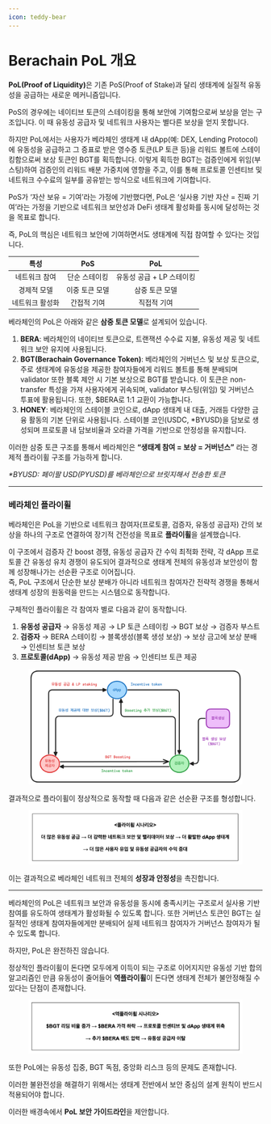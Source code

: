 ```yaml
---
icon: teddy-bear
---
```


# Berachain PoL 개요

**PoL(Proof of Liquidity)**&#xC740; 기존 PoS(Proof of Stake)과 달리 생태계에 실질적 유동성을 공급하는 새로운 메커니즘입니다.

PoS의 경우에는 네이티브 토큰의 스테이킹을 통해 보안에 기여함으로써 보상을 얻는 구조입니다. 이 때 유동성 공급자 및 네트워크 사용자는 별다른 보상을 얻지 못합니다.

하지만 PoL에서는 사용자가 베라체인 생태계 내 dApp(예: DEX, Lending Protocol)에 유동성을 공급하고 그 증표로 받은 영수증 토큰(LP 토큰 등)을 리워드 볼트에 스테이킹함으로써 보상 토큰인 BGT를 획득합니다. 이렇게 획득한 BGT는 검증인에게 위임(부스팅)하여 검증인의 리워드 배분 가중치에 영향을 주고, 이를 통해 프로토콜 인센티브 및 네트워크 수수료의 일부를 공유받는 방식으로 네트워크에 기여합니다.

PoS가 ‘자산 보유 = 기여’라는 가정에 기반했다면, PoL은 ‘실사용 기반 자산 = 진짜 기여’라는 가정을 기반으로 네트워크 보안성과 DeFi 생태계 활성화를 동시에 달성하는 것을 목표로 합니다.

즉, PoL의 핵심은 네트워크 보안에 기여하면서도 생태계에 직접 참여할 수 있다는 것입니다.

|    특성    |    PoS   |        PoL       |
| :------: | :------: | :--------------: |
|  네트워크 참여 |  단순 스테이킹 | 유동성 공급 + LP 스테이킹 |
|  경제적 모델  | 이중 토큰 모델 |     삼중 토큰 모델     |
| 네트워크 활성화 |  간접적 기여  |      직접적 기여      |

베라체인의 PoL은 아래와 같은 **삼중 토큰 모델**로 설계되어 있습니다.

1. **BERA**: 베라체인의 네이티브 토큰으로, 트랜잭션 수수료 지불, 유동성 제공 및 네트워크 보안 유지에 사용됩니다.
2. **BGT(Berachain Governance Token)**: 베라체인의 거버넌스 및 보상 토큰으로, 주로 생태계에 유동성을 제공한 참여자들에게 리워드 볼트를 통해 분배되며 validator 또한 블록 제안 시 기본 보상으로 BGT를 받습니다. 이 토큰은 non-transfer 특성을 가져 사용자에게 귀속되며, validator 부스팅(위임) 및 거버넌스 투표에 활용됩니다. 또한, $BERA로 1:1 교환이 가능합니다.
3. **HONEY**: 베라체인의 스테이블 코인으로, dApp 생태계 내 대출, 거래등 다양한 금융 활동의 기본 단위로 사용됩니다. 스테이블 코인(USDC, \*BYUSD)을 담보로 생성되며 프로토콜 내 담보비율과 오라클 가격을 기반으로 안정성을 유지합니다.

이러한 삼중 토큰 구조를 통해서 베라체인은 **“생태계 참여 = 보상 = 거버넌스”** 라는 경제적 플라이휠 구조를 가능하게 합니다.

_\*BYUSD: 페이팔 USD(PYUSD)를 베라체인으로 브릿지해서 전송한 토큰_

***



### 베라체인 플라이휠 <a href="#id-2.2" id="id-2.2"></a>

베라체인은 PoL을 기반으로 네트워크 참여자(프로토콜, 검증자, 유동성 공급자) 간의 보상을 하나의 구조로 연결하여 장기적 건전성을 목표로 **플라이휠**을 설계했습니다.

이 구조에서 검증자 간 boost 경쟁, 유동성 공급자 간 수익 최적화 전략, 각 dApp 프로토콜 간 유동성 유치 경쟁이 유도되어 결과적으로 생태계 전체의 유동성과 보안성이 함께 성장해나가는 선순환 구조로 이어집니다. \
즉, PoL 구조에서 단순한 보상 분배가 아니라 네트워크 참여자간 전략적 경쟁을 통해서 생태계 성장의 원동력을 만드는 시스템으로 동작합니다.

구체적인 플라이휠은 각 참여자 별로 다음과 같이 동작합니다.

1. **유동성 공급자** → 유동성 제공 → LP 토큰 스테이킹 → BGT 보상 → 검증자 부스트
2. **검증자** → BERA 스테이킹 → 블록생성(블록 생성 보상) → 보상 금고에 보상 분배 → 인센티브 토큰 보상
3. **프로토콜(dApp)** → 유동성 제공 받음 → 인센티브 토큰 제공

<figure><img src=".gitbook/assets/unnamed.png" alt=""><figcaption></figcaption></figure>

결과적으로 플라이휠이 정상적으로 동작할 때 다음과 같은 선순환 구조를 형성합니다.



<figure><img src=".gitbook/assets/image (2).png" alt=""><figcaption></figcaption></figure>

이는 결과적으로 베라체인 네트워크 전체의 **성장과 안정성**을 촉진합니다.

***



베라체인의 PoL은 네트워크 보안과 유동성을 동시에 충족시키는 구조로서 실사용 기반 참여를 유도하여 생태계가 활성화될 수 있도록 합니다. 또한 거버넌스 토큰인 BGT는 실질적인 생태계 참여자들에게만 분배되어 실제 네트워크 참여자가 거버넌스 참여자가 될 수 있도록 합니다.

하지만, PoL은 완전하진 않습니다.

정상적인 플라이휠이 돈다면 모두에게 이득이 되는 구조로 이어지지만 유동성 기반 합의 알고리즘인 만큼 유동성이 줄어들어 **역플라이휠**이 돈다면 생태계 전체가 불안정해질 수 있다는 단점이 존재합니다.



<figure><img src=".gitbook/assets/image (1) (1).png" alt=""><figcaption></figcaption></figure>



또한 PoL에는 유동성 집중, BGT 독점, 중앙화 리스크 등의 문제도 존재합니다.

이러한 불완전성을 해결하기 위해서는 생태계 전반에서 보안 중심의 설계 원칙이 반드시 적용되어야 합니다.

이러한 배경속에서 **PoL 보안 가이드라인**을 제안합니다.
